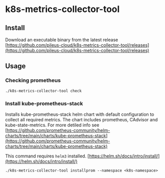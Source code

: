# k8s-metrics-collector-tool

## Install

Download an executable binary from the latest release [https://github.com/pileus-cloud/k8s-metrics-collector-tool/releases](https://github.com/pileus-cloud/k8s-metrics-collector-tool/releases)

## Usage

### Checking prometheus 

```
./k8s-metrics-collector-tool check
```

### Install kube-prometheus-stack

Installs kube-prometheus-stack helm chart with default configuration to collect all required metrics. The chart includes prometheus, CAdvisor and kube-state-metrics. For more detiled info see [https://github.com/prometheus-community/helm-charts/tree/main/charts/kube-prometheus-stack](https://github.com/prometheus-community/helm-charts/tree/main/charts/kube-prometheus-stack)


This command requires `helm3` installed. [https://helm.sh/docs/intro/install/](https://helm.sh/docs/intro/install/)

```
./k8s-metrics-collector-tool installprom --namespace <k8s-namespace>
```